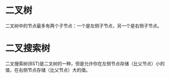 
# 二叉树

二叉树中的节点最多有两个子节点：一个是左侧子节点，另一个是右侧子节点。

# 二叉搜索树

二叉搜索树(BST)是二叉树的一种，但是允许你在左侧节点存储（比父节点）小的值，在右侧节点存储（比父节点）大的值。



